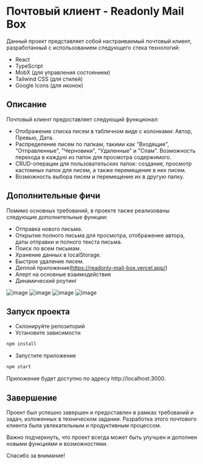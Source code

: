 # Почтовый клиент - Readonly Mail Box

Данный проект представляет собой настраиваемый почтовый клиент, разработанный с использованием следующего стека технологий:

- React
- TypeScript
- MobX (для управления состоянием)
- Tailwind CSS (для стилей)
- Google Icons (для иконок)

## Описание
Почтовый клиент предоставляет следующий функционал:

- Отображение списка писем в табличном виде с колонками: Автор, Превью, Дата.
- Распределение писем по папкам, такими как "Входящие", "Отправленные", "Черновики", "Удаленные" и "Спам". Возможность перехода в каждую из папок для просмотра содержимого.
- CRUD-операции для пользовательских папок: создание, просмотр кастомных папок для писем, а также перемещение в них писем.
- Возможность выбора писем и перемещение их в другую папку.
## Дополнительные фичи
Помимо основных требований, в проекте также реализованы следующие дополнительные функции:

- Отправка нового письма.
- Открытие полного письма для просмотра, отображение автора, даты отправки и полного текста письма.
- Поиск по всем письмам.
- Хранение данных в localStorage.
- Быстрое удаление писем.
- Деплой приложения(https://readonly-mail-box.vercel.app/)
- Алерт на основные взаимодействия
- Динамический роутинг

![image](https://github.com/Simernope/readonly-mail-box/assets/73115375/d709b918-4e37-4584-a984-b30bc071f105)
![image](https://github.com/Simernope/readonly-mail-box/assets/73115375/5dda49f7-dbc1-491e-8e28-3a1f887705fc)
![image](https://github.com/Simernope/readonly-mail-box/assets/73115375/a939186c-d4ec-4fc1-9858-9d6b91d46e2e)
![image](https://github.com/Simernope/readonly-mail-box/assets/73115375/b2553563-4ded-4a5e-a5e2-9986f9fe16b8)


## Запуск проекта
- Склонируйте репозиторий
- Установите зависимости
```bash
npm install
```
- Запустите приложение
```bash
npm start
```
Приложение будет доступно по адресу http://localhost:3000.

## Завершение

Проект был успешно завершен и предоставлен в рамках требований и задач, изложенных в техническом задании. Разработка этого почтового клиента была увлекательным и продуктивным процессом.

Важно подчеркнуть, что проект всегда может быть улучшен и дополнен новыми функциями и возможностями. 

Спасибо за внимание!
